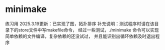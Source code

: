 # minimake
练习用
2025.3.19更新：已实现了图，拓扑排序
补充说明：测试程序时请在该目录下的store文件中写makefile命令，
经过一些测试，./minimake <target> 命令可以实现简单依赖的文件编译，复杂依赖的还没试过，
并且能识别出循环依赖及时退出程序
